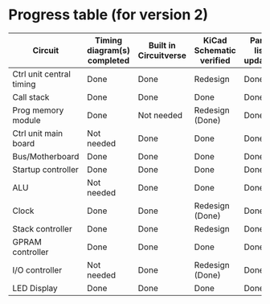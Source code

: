 # Progress table (for version 2)

| Circuit | Timing diagram(s) completed | Built in Circuitverse | KiCad Schematic verified | Parts list updated | KiCad PCB | PCB built/aquired | Assembled | Tested |
| - | - | - | - | - | - | - | - | - |
| Ctrl unit central timing | Done | Done | Redesign | Done | - | - | - | - |
| Call stack | Done | Done | Done | Done | Done | - | -| - |
| Prog memory module | Done | Not needed | Redesign (Done) | Done | Done | - | - | - |
| Ctrl unit main board | Not needed | Done | Done | Done | Done | - | - | - |
| Bus/Motherboard | Done | Done | Done | Done | Done | - | - | - |
| Startup controller | Done | Done | Done | Done | Done | - | - | - |
| ALU | Not needed | Done | Done | Done | Done | - | - | - |
| Clock | Done | Done | Redesign (Done) | Done | Done | - | - | - |
| Stack controller | Done | Done | Redesign | Done | - | - | - | - |
| GPRAM controller | Done | Done | Done | Done | Done | - | - | - |
| I/O controller | Not needed | Done | Redesign (Done) | Done | Done | - | - | - |
| LED Display | Done | Done | Done | Done | Done | - | - | - |
